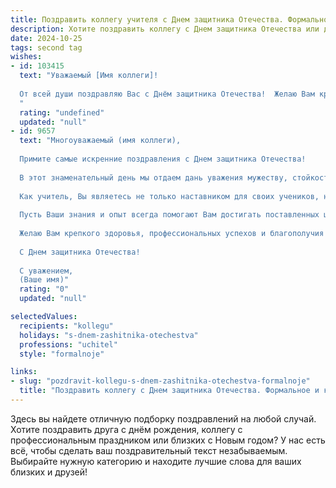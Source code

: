 ```yaml
---
title: Поздравить коллегу учителя с Днем защитника Отечества. Формальное и красивое
description: Хотите поздравить коллегу с Днем защитника Отечества или другим праздником? Наш ИИ создаст незабываемое поздравление, а вы обязательно выделитесь среди других.  
date: 2024-10-25
tags: second tag
wishes:
- id: 103415
  text: "Уважаемый [Имя коллеги]!
  
  От всей души поздравляю Вас с Днём защитника Отечества!  Желаю Вам крепкого здоровья, благополучия,  терпения и вдохновения в Вашей важной и благородной профессии учителя.  Пусть Ваш труд приносит радость и удовлетворение, а ученики всегда радуют успехами.
  "
  rating: "undefined"
  updated: "null"
- id: 9657
  text: "Многоуважаемый (имя коллеги),
  
  Примите самые искренние поздравления с Днем защитника Отечества!
  
  В этот знаменательный день мы отдаем дань уважения мужеству, стойкости и беззаветной преданности Родине всех, кто стоял на страже ее безопасности и благополучия.
  
  Как учитель, Вы являетесь не только наставником для своих учеников, но и примером мужества и ответственности. Ваша ежедневная работа по воспитанию будущих поколений – это бесценный вклад в укрепление нашей страны.
  
  Пусть Ваши знания и опыт всегда помогают Вам достигать поставленных целей, а Ваши ученики становятся достойными продолжателями дела защиты Родины.
  
  Желаю Вам крепкого здоровья, профессиональных успехов и благополучия!
  
  С Днем защитника Отечества!
  
  С уважением,
  (Ваше имя)"
  rating: "0"
  updated: "null"

selectedValues:
  recipients: "kollegu"
  holidays: "s-dnem-zashitnika-otechestva"
  professions: "uchitel"
  style: "formalnoje"

links:
- slug: "pozdravit-kollegu-s-dnem-zashitnika-otechestva-formalnoje"
  title: "Поздравить коллегу с Днем защитника Отечества. Формальное и красивое"
---
```


Здесь вы найдете отличную подборку поздравлений на любой случай. 
Хотите поздравить друга с днём рождения, коллегу с профессиональным праздником или близких с Новым годом? У нас есть всё, чтобы сделать ваш поздравительный текст незабываемым. Выбирайте нужную категорию и находите лучшие слова для ваших близких и друзей!
